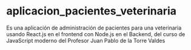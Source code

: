 # aplicacion_pacientes_veterinaria
Es una aplicación de administración de pacientes para una veterinaria usando React.js en el frontend con Node.js en el Backend, del curso de JavaScript moderno del Profesor Juan Pablo de la Torre Valdes
